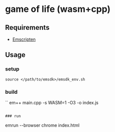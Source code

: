 # game of life (wasm+cpp)

## Requirements
- [Emscripten](https://emscripten.org/index.html)

## Usage
### setup
```
source </path/to/emsdk>/emsdk_env.sh
```

### build
``
em++ main.cpp -s WASM=1 -O3 -o index.js
```

### run
```
emrun --browser chrome index.html
```

